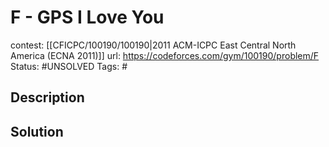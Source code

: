 # F - GPS I Love You

contest: [[CFICPC/100190/100190|2011 ACM-ICPC East Central North America (ECNA 2011)]]
url: https://codeforces.com/gym/100190/problem/F
Status: #UNSOLVED
Tags: #

## Description

## Solution

